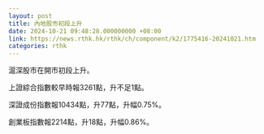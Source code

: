 ```yaml
---
layout: post
title: 內地股市初段上升
date: 2024-10-21 09:48:28.000000000 +08:00
link: https://news.rthk.hk/rthk/ch/component/k2/1775416-20241021.htm
categories: rthk
---
```


滬深股市在開市初段上升。

上證綜合指數較早時報3261點，升不足1點。

深證成份指數報10434點，升77點，升幅0.75%。

創業板指數報2214點，升18點，升幅0.86%。
